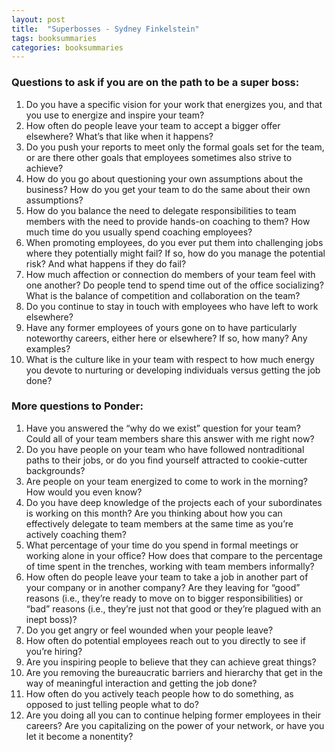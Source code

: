 ```yaml
---
layout: post
title:  "Superbosses - Sydney Finkelstein"
tags: booksummaries
categories: booksummaries
---
```



### Questions to ask if you are on the path to be a super boss:

1. Do you have a specific vision for your work that energizes you, and that you use to energize and inspire your team?
2. How often do people leave your team to accept a bigger offer elsewhere? What’s that like when it happens?
3. Do you push your reports to meet only the formal goals set for the team, or are there other goals that employees sometimes also strive to achieve?
4. How do you go about questioning your own assumptions about the business? How do you get your team to do the same about their own assumptions?
5. How do you balance the need to delegate responsibilities to team members with the need to provide hands-on coaching to them? How much time do you usually spend coaching employees?
6. When promoting employees, do you ever put them into challenging jobs where they potentially might fail? If so, how do you manage the potential risk? And what happens if they do fail?
7. How much affection or connection do members of your team feel with one another? Do people tend to spend time out of the office socializing? What is the balance of competition and collaboration on the team?
8. Do you continue to stay in touch with employees who have left to work elsewhere?
9. Have any former employees of yours gone on to have particularly noteworthy careers, either here or elsewhere? If so, how many? Any examples?
10. What is the culture like in your team with respect to how much energy you devote to nurturing or developing individuals versus getting the job done?

### More questions to Ponder:

1. Have you answered the “why do we exist” question for your team? Could all of your team members share this answer with me right now?
2. Do you have people on your team who have followed nontraditional paths to their jobs, or do you find yourself attracted to cookie-cutter backgrounds?
3. Are people on your team energized to come to work in the morning? How would you even know?
4. Do you have deep knowledge of the projects each of your subordinates is working on this month? Are you thinking about how you can effectively delegate to team members at the same time as you’re actively coaching them?
5. What percentage of your time do you spend in formal meetings or working alone in your office? How does that compare to the percentage of time spent in the trenches, working with team members informally?
6. How often do people leave your team to take a job in another part of your company or in another company? Are they leaving for “good” reasons (i.e., they’re ready to move on to bigger responsibilities) or “bad” reasons (i.e., they’re just not that good or they’re plagued with an inept boss)?
7. Do you get angry or feel wounded when your people leave?
8. How often do potential employees reach out to you directly to see if you’re hiring?
9. Are you inspiring people to believe that they can achieve great things?
10. Are you removing the bureaucratic barriers and hierarchy that get in the way of meaningful interaction and getting the job done?
11. How often do you actively teach people how to do something, as opposed to just telling people what to do?
12. Are you doing all you can to continue helping former employees in their careers? Are you capitalizing on the power of your network, or have you let it become a nonentity?
